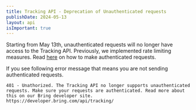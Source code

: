 ```yaml
---
title: Tracking API - Deprecation of Unauthenticated requests
publishDate: 2024-05-13
layout: api
isImportant: true
---
```

Starting from May 13th, unauthenticated requests will no longer have access to the Tracking API. Previously, we implemented rate limiting measures.
Read [here](https://developer.bring.com/api) on how to make authenticated requests.

If you see following error message that means you are not sending authenticated requests.

``401 - Unathorized. The Tracking API no longer supports unauthenticated requests. Make sure your requests are authenticated. Read more about this on our Bring developer site. https://developer.bring.com/api/tracking/``
